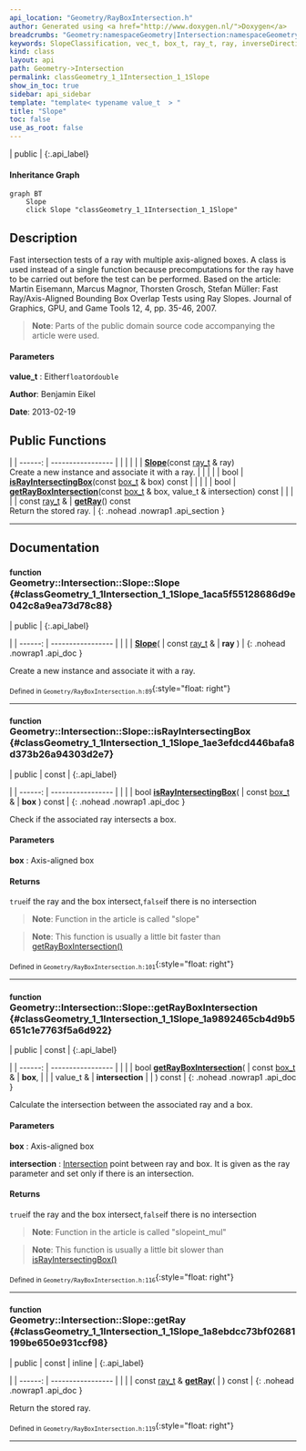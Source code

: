 ```yaml
---
api_location: "Geometry/RayBoxIntersection.h"
author: Generated using <a href="http://www.doxygen.nl/">Doxygen</a>
breadcrumbs: "Geometry:namespaceGeometry|Intersection:namespaceGeometry_1_1Intersection"
keywords: SlopeClassification, vec_t, box_t, ray_t, ray, inverseDirection, classification, xByY, xByZ, yByX, yByZ, zByY, zByX, c_xy, c_xz, c_yx, c_yz, c_zx, c_zy, Slope, isRayIntersectingBox, getRayBoxIntersection, getRay
kind: class
layout: api
path: Geometry->Intersection
permalink: classGeometry_1_1Intersection_1_1Slope
show_in_toc: true
sidebar: api_sidebar
template: "template< typename value_t  > "
title: "Slope"
toc: false
use_as_root: false
---
```


| public |
{:.api_label}

#### Inheritance Graph

```mermaid
graph BT
	Slope
	click Slope "classGeometry_1_1Intersection_1_1Slope"
```

## Description



Fast intersection tests of a ray with multiple axis-aligned boxes. A class is used instead of a single function because precomputations for the ray have to be carried out before the test can be performed. Based on the article: Martin Eisemann, Marcus Magnor, Thorsten Grosch, Stefan Müller: Fast Ray/Axis-Aligned Bounding Box Overlap Tests using Ray Slopes. Journal of Graphics, GPU, and Game Tools 12, 4, pp. 35-46, 2007.


> **Note**: Parts of the public domain source code accompanying the article were used.



#### Parameters
**value_t**
:  Either`float`or`double`





**Author**: Benjamin Eikel



**Date**: 2013-02-19





## Public Functions

|
| ------: | ----------------- |
|  | |
|  | **[Slope](#classGeometry_1_1Intersection_1_1Slope_1aca5f55128686d9e042c8a9ea73d78c88)**(const [ray_t](classGeometry_1_1%5F%5FRay) & ray) <br/> Create a new instance and associate it with a ray. |
|  | |
| bool | **[isRayIntersectingBox](#classGeometry_1_1Intersection_1_1Slope_1ae3efdcd446bafa8d373b26a94303d2e7)**(const [box_t](classGeometry_1_1%5F%5FBox) & box) const |
|  | |
| bool | **[getRayBoxIntersection](#classGeometry_1_1Intersection_1_1Slope_1a9892465cb4d9b5651c1e7763f5a6d922)**(const [box_t](classGeometry_1_1%5F%5FBox) & box, value_t & intersection) const |
|  | |
| const [ray_t](classGeometry_1_1%5F%5FRay) & | **[getRay](#classGeometry_1_1Intersection_1_1Slope_1a8ebdcc73bf02681199be650e931ccf98)**() const <br/> Return the stored ray. |
{: .nohead .nowrap1 .api_section }


-------------------------------------------------------------------

## Documentation

### <small>function</small><br/> Geometry::Intersection::Slope::Slope {#classGeometry_1_1Intersection_1_1Slope_1aca5f55128686d9e042c8a9ea73d78c88}

| public |
{:.api_label}

|
| ------: | ----------------- |
|  |
|  **[Slope](#classGeometry_1_1Intersection_1_1Slope_1aca5f55128686d9e042c8a9ea73d78c88)**( | const [ray_t](classGeometry_1_1%5F%5FRay) & | **ray** ) |
{: .nohead .nowrap1 .api_doc }

Create a new instance and associate it with a ray.





<sub>Defined in `Geometry/RayBoxIntersection.h:89`</sub>{:style="float: right"}

-------------------------------------------------------------------

### <small>function</small><br/> Geometry::Intersection::Slope::isRayIntersectingBox {#classGeometry_1_1Intersection_1_1Slope_1ae3efdcd446bafa8d373b26a94303d2e7}

| public | const |
{:.api_label}

|
| ------: | ----------------- |
|  |
| bool **[isRayIntersectingBox](#classGeometry_1_1Intersection_1_1Slope_1ae3efdcd446bafa8d373b26a94303d2e7)**( | const [box_t](classGeometry_1_1%5F%5FBox) & | **box** ) const |
{: .nohead .nowrap1 .api_doc }



Check if the associated ray intersects a box.


#### Parameters
**box**
:  Axis-aligned box




#### Returns
`true`if the ray and the box intersect,`false`if there is no intersection


> **Note**: Function in the article is called "slope"



> **Note**: This function is usually a little bit faster than [getRayBoxIntersection()](classGeometry_1_1Intersection_1_1Slope#classGeometry_1_1Intersection_1_1Slope_1a9892465cb4d9b5651c1e7763f5a6d922) 






<sub>Defined in `Geometry/RayBoxIntersection.h:101`</sub>{:style="float: right"}

-------------------------------------------------------------------

### <small>function</small><br/> Geometry::Intersection::Slope::getRayBoxIntersection {#classGeometry_1_1Intersection_1_1Slope_1a9892465cb4d9b5651c1e7763f5a6d922}

| public | const |
{:.api_label}

|
| ------: | ----------------- |
|  |
| bool **[getRayBoxIntersection](#classGeometry_1_1Intersection_1_1Slope_1a9892465cb4d9b5651c1e7763f5a6d922)**( | const [box_t](classGeometry_1_1%5F%5FBox) & | **box**, |
| | value_t & | **intersection** |
|   ) const |
{: .nohead .nowrap1 .api_doc }



Calculate the intersection between the associated ray and a box.


#### Parameters
**box**
:  Axis-aligned box



**intersection**
:   [Intersection](namespaceGeometry_1_1Intersection) point between ray and box. It is given as the ray parameter and set only if there is an intersection.




#### Returns
`true`if the ray and the box intersect,`false`if there is no intersection


> **Note**: Function in the article is called "slopeint_mul"



> **Note**: This function is usually a little bit slower than [isRayIntersectingBox()](classGeometry_1_1Intersection_1_1Slope#classGeometry_1_1Intersection_1_1Slope_1ae3efdcd446bafa8d373b26a94303d2e7) 






<sub>Defined in `Geometry/RayBoxIntersection.h:116`</sub>{:style="float: right"}

-------------------------------------------------------------------

### <small>function</small><br/> Geometry::Intersection::Slope::getRay {#classGeometry_1_1Intersection_1_1Slope_1a8ebdcc73bf02681199be650e931ccf98}

| public | const | inline |
{:.api_label}

|
| ------: | ----------------- |
|  |
| const [ray_t](classGeometry_1_1%5F%5FRay) & **[getRay](#classGeometry_1_1Intersection_1_1Slope_1a8ebdcc73bf02681199be650e931ccf98)**( |  ) const |
{: .nohead .nowrap1 .api_doc }

Return the stored ray.





<sub>Defined in `Geometry/RayBoxIntersection.h:119`</sub>{:style="float: right"}

-------------------------------------------------------------------

